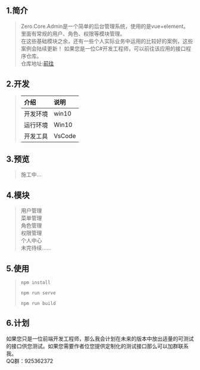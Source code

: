 ## 1.简介
>Zero.Core.Admin是一个简单的后台管理系统，使用的是vue+element。  
里面有常规的用户、角色、权限等模块管理。  
在这些基础模块之余，还有一些个人实际业务中运用的比较好的案例，这些案例会陆续更新！
如果您是一位C#开发工程师，可以前往该应用的接口程序仓库。  
仓库地址:[前往](https://github.com/QQ2287991080/Zero.Core)  
## 2.开发
>|介绍|说明|
>| :---- | :---- |
>|开发环境|win10|
>|运行环境|Win10|
>|开发工具|VsCode|

## 3.预览
>施工中...
## 4.模块
>用户管理  
>菜单管理  
>角色管理  
>权限管理  
>个人中心  
>未完待续......
## 5.使用

>```
>npm install
>```
>```
>npm run serve
>```
>```
>npm run build  
>```  

## 6.计划
如果您只是一位前端开发工程师，那么我会计划在未来的版本中放出适量的可测试的接口供您测试。如果您需要作者位您提供定制化的测试接口那么可以加群联系我。  
QQ群：925362372